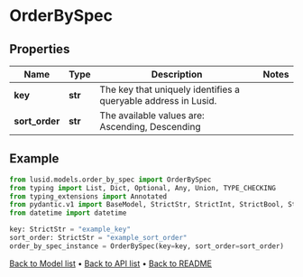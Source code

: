 # OrderBySpec

## Properties
Name | Type | Description | Notes
------------ | ------------- | ------------- | -------------
**key** | **str** | The key that uniquely identifies a queryable address in Lusid. | 
**sort_order** | **str** | The available values are: Ascending, Descending | 
## Example

```python
from lusid.models.order_by_spec import OrderBySpec
from typing import List, Dict, Optional, Any, Union, TYPE_CHECKING
from typing_extensions import Annotated
from pydantic.v1 import BaseModel, StrictStr, StrictInt, StrictBool, StrictFloat, StrictBytes, Field, validator, ValidationError, conlist, constr
from datetime import datetime

key: StrictStr = "example_key"
sort_order: StrictStr = "example_sort_order"
order_by_spec_instance = OrderBySpec(key=key, sort_order=sort_order)

```

[Back to Model list](../README.md#documentation-for-models) &#8226; [Back to API list](../README.md#documentation-for-api-endpoints) &#8226; [Back to README](../README.md)

